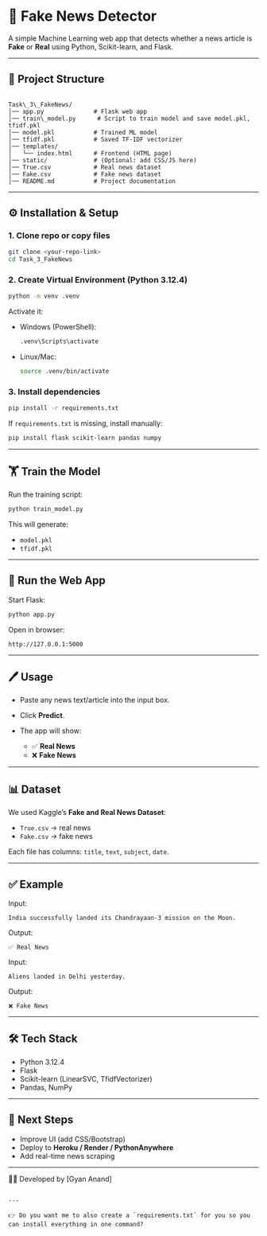 # 📰 Fake News Detector

A simple Machine Learning web app that detects whether a news article is **Fake** or **Real** using Python, Scikit-learn, and Flask.

---

## 📂 Project Structure
```

Task\_3\_FakeNews/
│── app.py              # Flask web app
│── train\_model.py      # Script to train model and save model.pkl, tfidf.pkl
│── model.pkl           # Trained ML model
│── tfidf.pkl           # Saved TF-IDF vectorizer
│── templates/
│   └── index.html      # Frontend (HTML page)
│── static/             # (Optional: add CSS/JS here)
│── True.csv            # Real news dataset
│── Fake.csv            # Fake news dataset
│── README.md           # Project documentation

````

---

## ⚙️ Installation & Setup

### 1. Clone repo or copy files
```bash
git clone <your-repo-link>
cd Task_3_FakeNews
````

### 2. Create Virtual Environment (Python 3.12.4)

```bash
python -m venv .venv
```

Activate it:

* Windows (PowerShell):

  ```bash
  .venv\Scripts\activate
  ```
* Linux/Mac:

  ```bash
  source .venv/bin/activate
  ```

### 3. Install dependencies

```bash
pip install -r requirements.txt
```

If `requirements.txt` is missing, install manually:

```bash
pip install flask scikit-learn pandas numpy
```

---

## 🏋️ Train the Model

Run the training script:

```bash
python train_model.py
```

This will generate:

* `model.pkl`
* `tfidf.pkl`

---

## 🚀 Run the Web App

Start Flask:

```bash
python app.py
```

Open in browser:

```
http://127.0.0.1:5000
```

---

## 🖊️ Usage

* Paste any news text/article into the input box.
* Click **Predict**.
* The app will show:

  * ✅ **Real News**
  * ❌ **Fake News**

---

## 📊 Dataset

We used Kaggle’s **Fake and Real News Dataset**:

* `True.csv` → real news
* `Fake.csv` → fake news

Each file has columns: `title`, `text`, `subject`, `date`.

---

## ✅ Example

Input:

```
India successfully landed its Chandrayaan-3 mission on the Moon.
```

Output:

```
✅ Real News
```

Input:

```
Aliens landed in Delhi yesterday.
```

Output:

```
❌ Fake News
```

---

## 🛠️ Tech Stack

* Python 3.12.4
* Flask
* Scikit-learn (LinearSVC, TfidfVectorizer)
* Pandas, NumPy

---

## 📌 Next Steps

* Improve UI (add CSS/Bootstrap)
* Deploy to **Heroku / Render / PythonAnywhere**
* Add real-time news scraping

---

👨‍💻 Developed by \[Gyan Anand]

```

---

👉 Do you want me to also create a `requirements.txt` for you so you can install everything in one command?
```
